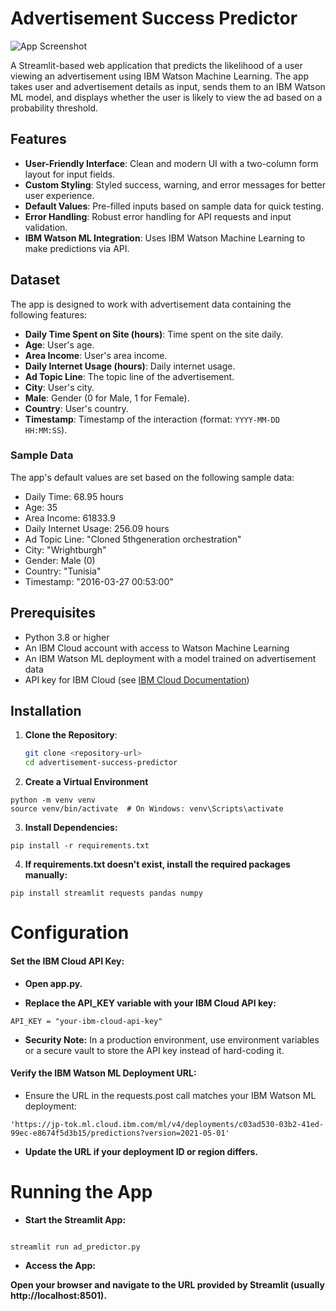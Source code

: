 # Advertisement Success Predictor

![App Screenshot](https://via.placeholder.com/800x400.png?text=Advertisement+Success+Predictor) <!-- Placeholder for a screenshot -->

A Streamlit-based web application that predicts the likelihood of a user viewing an advertisement using IBM Watson Machine Learning. The app takes user and advertisement details as input, sends them to an IBM Watson ML model, and displays whether the user is likely to view the ad based on a probability threshold.

## Features

- **User-Friendly Interface**: Clean and modern UI with a two-column form layout for input fields.
- **Custom Styling**: Styled success, warning, and error messages for better user experience.
- **Default Values**: Pre-filled inputs based on sample data for quick testing.
- **Error Handling**: Robust error handling for API requests and input validation.
- **IBM Watson ML Integration**: Uses IBM Watson Machine Learning to make predictions via API.

## Dataset

The app is designed to work with advertisement data containing the following features:
- **Daily Time Spent on Site (hours)**: Time spent on the site daily.
- **Age**: User's age.
- **Area Income**: User's area income.
- **Daily Internet Usage (hours)**: Daily internet usage.
- **Ad Topic Line**: The topic line of the advertisement.
- **City**: User's city.
- **Male**: Gender (0 for Male, 1 for Female).
- **Country**: User's country.
- **Timestamp**: Timestamp of the interaction (format: `YYYY-MM-DD HH:MM:SS`).

### Sample Data
The app's default values are set based on the following sample data:
- Daily Time: 68.95 hours
- Age: 35
- Area Income: 61833.9
- Daily Internet Usage: 256.09 hours
- Ad Topic Line: "Cloned 5thgeneration orchestration"
- City: "Wrightburgh"
- Gender: Male (0)
- Country: "Tunisia"
- Timestamp: "2016-03-27 00:53:00"

## Prerequisites

- Python 3.8 or higher
- An IBM Cloud account with access to Watson Machine Learning
- An IBM Watson ML deployment with a model trained on advertisement data
- API key for IBM Cloud (see [IBM Cloud Documentation](https://jp-tok.dataplatform.cloud.ibm.com/docs/content/wsj/analyze-data/ml-authentication.html?context=cpdaas))

## Installation

1. **Clone the Repository**:
   ```bash
   git clone <repository-url>
   cd advertisement-success-predictor

2. **Create a Virtual Environment**
```
python -m venv venv
source venv/bin/activate  # On Windows: venv\Scripts\activate
```
3. **Install Dependencies:**
```
pip install -r requirements.txt
```
4. **If requirements.txt doesn't exist, install the required packages manually:**

```
pip install streamlit requests pandas numpy
```

# Configuration

#### **Set the IBM Cloud API Key:**
* **Open app.py.**

* **Replace the API_KEY variable with your IBM Cloud API key:**
```
API_KEY = "your-ibm-cloud-api-key"
```
- **Security Note:** In a production environment, use environment variables or a secure vault to store the API key instead of hard-coding it.

####  Verify the IBM Watson ML Deployment URL:
- Ensure the URL in the requests.post call matches your IBM Watson ML deployment:
```
'https://jp-tok.ml.cloud.ibm.com/ml/v4/deployments/c03ad530-03b2-41ed-99ec-e8674f5d3b15/predictions?version=2021-05-01'
```
- **Update the URL if your deployment ID or region differs.**

# Running the App

- **Start the Streamlit App:**
```

streamlit run ad_predictor.py
```
- **Access the App:**

**Open your browser and navigate to the URL provided by Streamlit (usually http://localhost:8501).**

